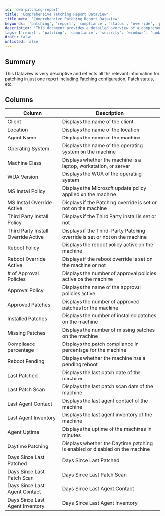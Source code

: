 ```yaml
---
id: 'cwa-patching-report'
title: 'Comprehensive Patching Report Dataview'
title_meta: 'Comprehensive Patching Report Dataview'
keywords: ['patching', 'report', 'compliance', 'status', 'override', 'policy', 'approval', 'installed', 'missing', 'last', 'agent']
description: 'This document provides a detailed overview of a comprehensive patching report dataview, including essential columns such as patching configuration, patch status, and compliance metrics for effective machine management.'
tags: ['report', 'patching', 'compliance', 'security', 'windows', 'update']
draft: false
unlisted: false
---
```

## Summary

This Dataview is very descriptive and reflects all the relevant information for patching in just one report including Patching configuration, Patch status, etc.

## Columns

| Column                                 | Description                                                              |
|----------------------------------------|--------------------------------------------------------------------------|
| Client                                 | Displays the name of the client                                          |
| Location                               | Displays the name of the location                                        |
| Agent Name                             | Displays the name of the machine                                         |
| Operating System                       | Displays the name of the operating system on the machine                 |
| Machine Class                          | Displays whether the machine is a laptop, workstation, or server        |
| WUA Version                            | Displays the WUA of the operating system                                 |
| MS Install Policy                      | Displays the Microsoft update policy applied on the machine              |
| MS Install Override Active             | Displays if the Patching override is set or not on the machine          |
| Third Party Install Policy             | Displays if the Third Party install is set or not                       |
| Third Party Install Override Active     | Displays if the Third-Party Patching override is set or not on the machine |
| Reboot Policy                          | Displays the reboot policy active on the machine                         |
| Reboot Override Active                 | Displays if the reboot override is set on the machine or not            |
| # of Approval Policies                 | Displays the number of approval policies active on the machine           |
| Approval Policy                        | Displays the name of the approval policies active                        |
| Approved Patches                       | Displays the number of approved patches for the machine                  |
| Installed Patches                      | Displays the number of installed patches on the machine                  |
| Missing Patches                        | Displays the number of missing patches on the machine                    |
| Compliance percentage                  | Displays the patch compliance in percentage for the machine              |
| Reboot Pending                         | Displays whether the machine has a pending reboot                       |
| Last Patched                           | Displays the last patch date of the machine                              |
| Last Patch Scan                        | Displays the last patch scan date of the machine                         |
| Last Agent Contact                     | Displays the last agent contact of the machine                           |
| Last Agent Inventory                   | Displays the last agent inventory of the machine                         |
| Agent Uptime                           | Displays the uptime of the machines in minutes                           |
| Daytime Patching                       | Displays whether the Daytime patching is enabled or disabled on the machine |
| Days Since Last Patched                | Days Since Last Patched                                                  |
| Days Since Last Patch Scan             | Days Since Last Patch Scan                                               |
| Days Since Last Agent Contact          | Days Since Last Agent Contact                                            |
| Days Since Last Agent Inventory        | Days Since Last Agent Inventory                                          |



